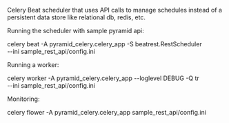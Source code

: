 Celery Beat scheduler that uses API calls to manage schedules instead of a
persistent data store like relational db, redis, etc.

Running the scheduler with sample pyramid api:

celery beat -A pyramid_celery.celery_app -S beatrest.RestScheduler \
       --ini sample_rest_api/config.ini

Running a worker:

celery worker -A pyramid_celery.celery_app --loglevel DEBUG -Q tr \
       --ini  sample_rest_api/config.ini


Monitoring:

celery flower -A pyramid_celery.celery_app sample_rest_api/config.ini
